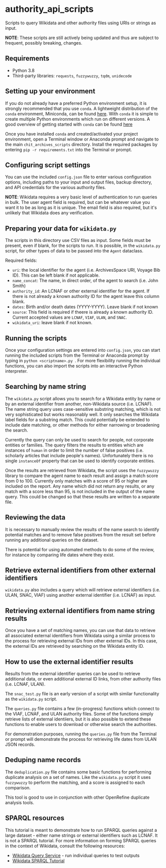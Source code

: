 # authority_api_scripts

Scripts to query Wikidata and other authority files using URIs or strings as input.

__NOTE__: These scripts are still actively being updated and thus are subject to frequent, possibly breaking, changes.

## Requirements

* Python 3.8
* Third-party libraries: `requests`, `fuzzywuzzy`, `tqdm`, `unidecode`

## Setting up your environment

If you do not already have a preferred Python environment setup, it is strongly recommended that you use `conda`. A lightweight distribution of the `conda` environment, Miniconda, can be found [here](https://docs.conda.io/en/latest/miniconda.html). With `conda` it is simple to create multiple Python environments which run on different versions. A good overview of getting started with `conda` can be found [here](https://towardsdatascience.com/getting-started-with-python-environments-using-conda-32e9f2779307)

Once you have installed `conda` and created/activated your project environment, open a Terminal window or Anaconda prompt and navigate to the main `chit_archives_scripts` directory. Install the required packages by entering `pip -r requirements.txt` into the Terminal or prompt.

## Configuring script settings

You can use the included `config.json` file to enter various configuration options, including paths to your input and output files, backup directory, and API credentials for the various authority files. 

__NOTE__: Wikidata requires a very basic level of authentication to run queries in bulk. The user agent field is required, but can be whatever value you want it to be as long as it is unique. The email field is also required, but it's unlikely that Wikidata does any verification.

## Preparing your data for `wikidata.py`

The scripts in this directory use CSV files as input. Some fields must be present, even if blank, for the scripts to run. It is possible, in the `wikidata.py` script, for other types of data to be passed into the `Agent` dataclass.

Required fields:

* `uri`: the local identifier for the agent (i.e. ArchivesSpace URI, Voyage Bib ID). This can be left blank if not applicable.
* `name_concat`: The name, in direct order, of the agent to search (i.e. John Smith)
* `authority_id`: An LCNAF or other external identifier for the agent. If there is not already a known authority ID for the agent leave this column blank.
* `dates`: Birth and/or death dates (YYYY-YYYY). Leave blank if not known
* `source`: This field is required if theere is already a known authority ID. Current accepted values are `LCNAF`, `VIAF`, `ULAN`, and `SNAC`.
* `wikidata_uri`: leave blank if not known.

## Running the scripts

Once your configuration settings are entered into `config.json`, you can start running the included scripts from the Terminal or Anaconda prompt by typing in `python <scriptname>.py `. For more flexibility running the individual functions, you can also import the scripts into an interactive Python interpreter.

## Searching by name string

The `wikidata.py` script allows you to search for a Wikidata entity by name or by an external identifier from another, non-Wikidata source (i.e. LCNAF). The name string query uses case-sensitive substring matching, which is not very sophisticated but works reasonably well. It only searches the Wikidata label fields for a substring match. This could potentially be extended to include date matching, or other methods for either narrowing or broadening the search.

Currently the query can only be used to search for people, not corporate entities or families. The query filters the results to entities which are instances of `human` in order to limit the number of false positives (i.e. scholarly articles that include people's names). Unfortunately there is no single `instanceOf` property that can be used to identify corporate entities.

Once the results are retrieved from Wikidata, the script uses the `fuzzywuzzy` library to compare the agent name to each result and assign a match score from 0 to 100. Currently only matches with a score of 95 or higher are included on the report. Any name which did not return any results, or any match with a score less than 95, is not included in the output of the name query. This could be changed so that these results are written to a separate file.

## Reviewing the data

It is necessary to manually review the results of the name search to identify potential matches and to remove false positives from the result set before running any additional queries on the dataset.

There is potential for using automated methods to do some of the review, for instance by comparing life dates where they exist.

## Retrieve external identifiers from other external identifiers

`wikidata.py` also includes a query which will retrieve external identifiers (i.e. ULAN, SNAC, VIAF) using another external identifier (i.e. LCNAF) as input.

## Retrieving external identifiers from name string results

Once you have a set of matching names, you can use that data to retrieve all associated external identifiers from Wikidata using a similar process to the process for retrieving external IDs from other external IDs. In this case, the external IDs are retrieved by searching on the Wikidata entity ID.

## How to use the external identifier results

Results from the external identifier queries can be used to retrieve additional data, or even additional external ID links, from other authority files (i.e. LCNAF, ULAN). 

The `snac_test.py` file is an early version of a script with similar functionality as the `wikidata.py` script.

The `queries.py` file contains a few (in-progress) functions which connect to the VIAF, LCNAF, and ULAN authority files. Some of the functions simply retrieve lists of external identiiers, but it is also possible to extend these functions to enable users to download or otherwise search the authorities.

For demonstration purposes, running the `queries.py` file from the Terminal or prompt will demonstrate the process for retrieving life dates from ULAN JSON records.

## Deduping name records

The `deduplication.py` file contains some basic functions for performing duplicate analysis on a set of names. Like the `wikidata.py` script it uses `fuzzywuzzy` to perform the matching, and a score is assigned to each comparison. 

This tool is good to use in conjunction with other OpenRefine duplicate analysis tools.

## SPARQL resources

This tutorial is meant to demonstrate how to run SPARQL queries against a large dataset - either name strings or external identifiers such as LCNAF. It is not a SPARQL tutorial. For more information on forming SPARQL queries in the context of Wikidata, consult the following resources:

* [Wikidata Query Service](https://query.wikidata.org/) - run individual queries to test outputs
* [Wikidata SPARQL Tutorial](https://www.wikidata.org/wiki/Wikidata:SPARQL_tutorial)